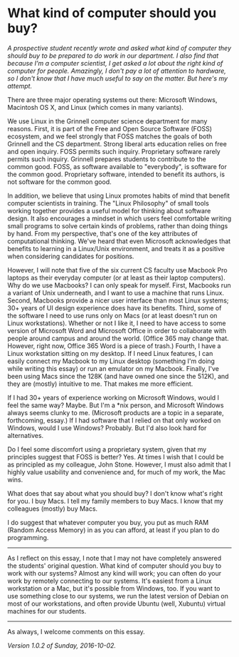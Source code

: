 What kind of computer should you buy?
=====================================

*A prospective student recently wrote and asked what kind of computer they
should buy to be prepared to do work in our department.  I also find that
because I'm a computer scientist, I get asked a lot about the right kind
of computer for people.    Amazingly, I don't pay a lot of attention to
hardware, so I don't know that I have much useful to say on the matter.
But here's my attempt.*

There are three major operating systems out there: Microsoft Windows,
Macintosh OS X, and Linux (which comes in many variants).  

We use Linux in the Grinnell computer science department for many reasons.
First, it is part of the Free and Open Source Software (FOSS) ecosystem,
and we feel strongly that FOSS matches the goals of both Grinnell and
the CS department.  Strong liberal arts education relies on free and
open inquiry.  FOSS permits such inquiry.  Proprietary software rarely
permits such inquiry.  Grinnell prepares students to contribute to the
common good.  FOSS, as software available to "everybody", is software for
the common good.  Proprietary software, intended to benefit its authors,
is not software for the common good.

In addition, we believe that using Linux promotes habits of mind that
benefit computer scientists in training.  The "Linux Philosophy"
of small tools working together provides a useful model for thinking
about software design.  It also encourages a mindset in which users feel
comfortable writing small programs to solve certain kinds of problems,
rather than doing things by hand.  From my perspective, that's one of the
key attributes of computational thinking.  We've heard that even Microsoft
acknowledges that benefits to learning in a Linux/Unix environment,
and treats it as a positive when considering candidates for positions.

However, I will note that five of the six current CS faculty use Macbook
Pro laptops as their everyday computer (or at least as their laptop
computers).  Why do we use Macbooks?  I can only speak for myself.
First, Macbooks run a variant of Unix underneath, and I want to use a
machine that runs Linux.  Second, Macbooks provide a nicer user interface
than most Linux systems; 30+ years of UI design experience does have its
benefits.  Third, some of the software I need to use runs only on Macs (or
at least doesn't run on Linux workstations).  Whether or not I like it, I
need to have access to some version of Microsoft Word and Microsoft Office
in order to collaborate with people around campus and around the world.
(Office 365 may change that.  However, right now, Office 365 Word is
a piece of trash.)  Fourth, I have a Linux workstation sitting on my
desktop.  If I need Linux features, I can easily connect my Macbook to
my Linux desktop (something I'm doing while writing this essay) or run
an emulator on my Macbook.  Finally, I've been using Macs since the 128K
(and have owned one since the 512K), and they are (mostly) intuitive
to me.  That makes me more efficient.

If I had 30+ years of experience working on Microsoft Windows, would I
feel the same way?  Maybe.  But I'm a *nix person, and Microsoft Windows
always seems clunky to me.  (Microsoft products are a topic in a separate,
forthcoming, essay.)  If I had software that I relied on that only worked
on Windows, would I use Windows?  Probably.  But I'd also look hard for
alternatives.

Do I feel some discomfort using a proprietary system, given that my
principles suggest that FOSS is better?  Yes.  At times I wish that I
could be as principled as my colleague, John Stone.  However, I must also
admit that I highly value usability and convenience and, for much of my
work, the Mac wins.

What does that say about what you should buy?  I don't know what's
right for you.  I buy Macs.  I tell my family members to buy Macs.
I know that my colleagues (mostly) buy Macs.

I do suggest that whatever computer you buy, you put as much RAM 
(Random Access Memory) in as you can afford, at least if you plan to
do programming.  

---

As I reflect on this essay, I note that I may not have completely answered
the students' original question.  What kind of computer should you buy to
work with our systems?  Almost any kind will work; you can often do your
work by remotely connecting to our systems.  It's easiest from a Linux
workstation or a Mac, but it's possible from Windows, too.  If you want to 
use something close to our systems, we run the latest version of Debian on
most of our workstations, and often provide Ubuntu (well, Xubuntu) virtual
machines for our students.

---

As always, I welcome comments on this essay.

*Version 1.0.2 of Sunday, 2016-10-02.*
